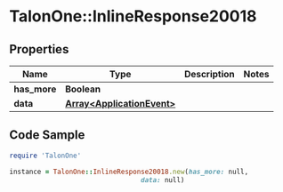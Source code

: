 # TalonOne::InlineResponse20018

## Properties

Name | Type | Description | Notes
------------ | ------------- | ------------- | -------------
**has_more** | **Boolean** |  | 
**data** | [**Array&lt;ApplicationEvent&gt;**](ApplicationEvent.md) |  | 

## Code Sample

```ruby
require 'TalonOne'

instance = TalonOne::InlineResponse20018.new(has_more: null,
                                 data: null)
```


